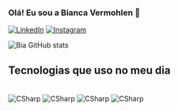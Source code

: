 ### Olá! Eu sou a Bianca Vermohlen 🙋

[![LinkedIn](https://img.shields.io/badge/LinkedIn-0077B5?style=for-the-badge&logo=linkedin&logoColor=white)](https://www.linkedin.com/in/bianca-vermohlen-9460411b1/)
[![Instagram](https://img.shields.io/badge/Instagram-E4405F?style=for-the-badge&logo=instagram&logoColor=white)](https://www.instagram.com/biancavermohlen/)

![Bia GitHub stats](https://github-readme-stats.vercel.app/api?username=devbiancavermohlen&show_icons=true&theme=radical)

## Tecnologias que uso no meu dia 

<div style="display: inline_block"><br/>
<img align="center" alt="CSharp" src="https://img.shields.io/badge/C%23-239120?style=for-the-badge&logo=c-sharp&logoColor=white" />
<img align="center" alt="CSharp" src="https://img.shields.io/badge/CSS-239120?&style=for-the-badge&logo=css3&logoColor=white" />
<img align="center" alt="CSharp" src="https://img.shields.io/badge/HTML-239120?style=for-the-badge&logo=html5&logoColor=white" />
<img align="center" alt="CSharp" src="https://img.shields.io/badge/MySQL-005C84?style=for-the-badge&logo=mysql&logoColor=white" />



  
</div>
